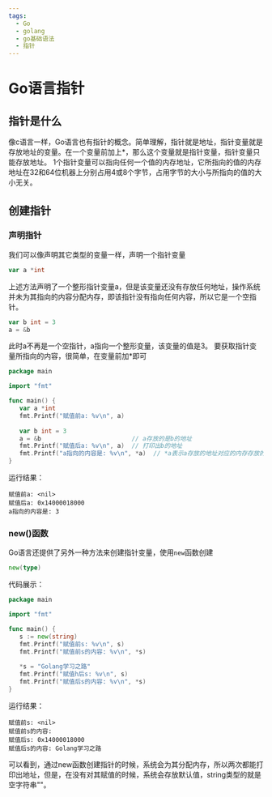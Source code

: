 ```yaml
---
tags:
  - Go
  - golang
  - go基础语法
  - 指针
---
```


# **Go语言指针**

## **指针是什么**

像c语言一样，Go语言也有指针的概念。简单理解，指针就是地址，指针变量就是存放地址的变量。在一个变量前加上*，那么这个变量就是指针变量，指针变量只能存放地址。
1个指针变量可以指向任何一个值的内存地址，它所指向的值的内存地址在32和64位机器上分别占用4或8个字节，占用字节的大小与所指向的值的大小无关。

## **创建指针**

### **声明指针**
我们可以像声明其它类型的变量一样，声明一个指针变量
```go
var a *int   
```
上述方法声明了一个整形指针变量a，但是该变量还没有存放任何地址，操作系统并未为其指向的内容分配内存，即该指针没有指向任何内容，所以它是一个空指针。
```go
var b int = 3 
a = &b  
```
此时a不再是一个空指针，a指向一个整形变量，该变量的值是3。
要获取指针变量所指向的内容，很简单，在变量前加*即可
```go
package main

import "fmt"

func main() {
   var a *int   
   fmt.Printf("赋值前a: %v\n", a)
   
   var b int = 3 
   a = &b                         // a存放的是b的地址
   fmt.Printf("赋值后a: %v\n", a)  // 打印出b的地址
   fmt.Printf("a指向的内容是: %v\n", *a)  // *a表示a存放的地址对应的内存存放的内容，这里为整数3
}
```
运行结果：
```
赋值前a: <nil>
赋值后a: 0x14000018000
a指向的内容是: 3
``` 

### **new()函数**
Go语言还提供了另外一种方法来创建指针变量，使用`new`函数创建
```go
new(type)
```
代码展示：
```go
package main

import "fmt"

func main() {
   s := new(string)
   fmt.Printf("赋值前s: %v\n", s)
   fmt.Printf("赋值前s的内容: %v\n", *s)
   
   *s = "Golang学习之路"
   fmt.Printf("赋值h后s: %v\n", s)
   fmt.Printf("赋值后s的内容: %v\n", *s)
}   
```
运行结果：
```
赋值前s: <nil>
赋值前s的内容: 
赋值后s: 0x14000018000
赋值后s的内容: Golang学习之路
```
可以看到，通过new函数创建指针的时候，系统会为其分配内存，所以两次都能打印出地址，但是，在没有对其赋值的时候，系统会存放默认值，string类型的就是空字符串""。



